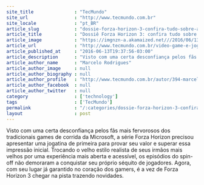 ```yaml
---
site_title               : "TecMundo"
site_url                 : "http://www.tecmundo.com.br"
site_locale              : "pt_BR"
article_slug             : "dossie-forza-horizon-3-confira-tudo-sobre-a-nova-edicao-do-game-de-corrida"
article_title            : "Dossiê Forza Horizon 3: confira tudo sobre a nova edição do game de corrida"
article_image            : "https://imgnzn-a.akamaized.net///2016/06/13/13193349427569-t1200x480.jpg"
article_url              : "http://www.tecmundo.com.br/video-game-e-jogos/106064-dossie-forza-horizon-3-confira-tudo-nova-edicao-game-corrida.htm"
article_published_at     : "2016-06-13T19:37:56-03:00"
article_description      : "Visto com uma certa desconfiança pelos fãs mais fervorosos dos tradicionais games de corrida da Microsoft, a série Forza Horizon precisou apresentar uma jogatina de primeira para provar seu valor e superar essa impressão inicial. Trocando o velho estilo realista de seus irmãos mais velhos por uma experiência mais aberta e acessível, os episódios do spin-off não demoraram a conquistar seu próprio séquito de jogadores. Agora, com seu lugar já garantido no coração dos gamers, é a vez de Forza Horizon 3 chegar na pista trazendo novidades."
article_author_name      : "Marcelo Rodrigues"
article_author_image     : null
article_author_biography : null
article_author_profile   : "http://www.tecmundo.com.br/autor/394-marcelo-rodrigues/"
article_author_facebook  : null
article_author_twitter   : null
category                 : ['technology']
tags                     : ['TecMundo']
permalink                : "/:categories/dossie-forza-horizon-3-confira-tudo-sobre-a-nova-edicao-do-game-de-corrida/"
layout                   : post
---
```


Visto com uma certa desconfiança pelos fãs mais fervorosos dos tradicionais games de corrida da Microsoft, a série Forza Horizon precisou apresentar uma jogatina de primeira para provar seu valor e superar essa impressão inicial. Trocando o velho estilo realista de seus irmãos mais velhos por uma experiência mais aberta e acessível, os episódios do spin-off não demoraram a conquistar seu próprio séquito de jogadores. Agora, com seu lugar já garantido no coração dos gamers, é a vez de Forza Horizon 3 chegar na pista trazendo novidades.
